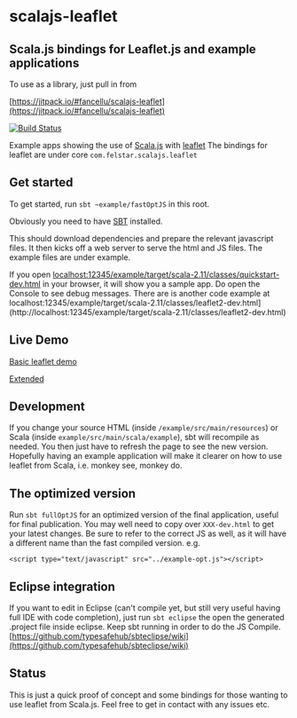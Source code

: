 # scalajs-leaflet

## Scala.js bindings for Leaflet.js and example applications 

To use as a library, just pull in from

[https://jitpack.io/#fancellu/scalajs-leaflet](https://jitpack.io/#fancellu/scalajs-leaflet)

[![Build Status](https://travis-ci.org/fancellu/scalajs-leaflet.svg?branch=master)](https://travis-ci.org/fancellu/scalajs-leaflet)

Example apps showing the use of [Scala.js](http://www.scala-js.org/) with [leaflet](http://leafletjs.com/) 
The bindings for leaflet are under core `com.felstar.scalajs.leaflet`

## Get started

To get started, run `sbt ~example/fastOptJS` in this root. 

Obviously you need to have [SBT](http://www.scala-sbt.org/) installed. 

This should
download dependencies and prepare the relevant javascript files. It then kicks off a web server to serve the html and JS files. The example files are under example.

If you open
[localhost:12345/example/target/scala-2.11/classes/quickstart-dev.html](http://localhost:12345/example/target/scala-2.11/classes/quickstart-dev.html) in your browser, it will show you a sample app.
Do open the Console to see debug messages. There are is another code example at
localhost:12345/example/target/scala-2.11/classes/leaflet2-dev.html](http://localhost:12345/example/target/scala-2.11/classes/leaflet2-dev.html)


## Live Demo

[Basic leaflet demo](http://dinofancellu.com/demo/scalajsLeaflet/quickstart-dev.html)

[Extended](http://dinofancellu.com/demo/scalajsLeaflet/leaflet2-dev.html)

## Development

If you change your source HTML (inside `/example/src/main/resources`) or Scala (inside `example/src/main/scala/example`), sbt will recompile as needed. 
You then just have to refresh the page to see the new version. Hopefully having an example application will make it clearer on how to use leaflet from Scala, i.e. monkey see, monkey do.

## The optimized version

Run `sbt fullOptJS` for an optimized version
of the final application, useful for final publication. You may well need to copy over `XXX-dev.html` to get your latest changes. Be sure to refer to the correct JS as well, as it will have a different name than the fast compiled version. e.g.

	<script type="text/javascript" src="../example-opt.js"></script>

## Eclipse integration

If you want to edit in Eclipse (can't compile yet, but still very useful having full IDE with code completion), just run `sbt eclipse` the open the generated .project file inside eclipse. Keep sbt running in order to do the JS Compile. [https://github.com/typesafehub/sbteclipse/wiki](https://github.com/typesafehub/sbteclipse/wiki)

## Status

This is just a quick proof of concept and some bindings for those wanting to use leaflet from Scala.js. Feel free to get in contact with any issues etc.


